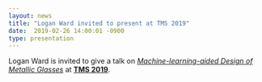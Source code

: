 ```yaml
---
layout: news
title: "Logan Ward invited to present at TMS 2019"
date:  2019-02-26 14:00:01 -0900
type: presentation
---
```

Logan Ward is invited to give a talk on [*Machine-learning-aided Design of Metallic Glasses*](http://www.programmaster.org/PM/PM.nsf/ApprovedAbstracts/3AE9B96D8853FF83852582BE0007B8B7?OpenDocument) at [**TMS 2019**](https://www.tms.org/TMS2019/Programming/TMS2019_Technical_Program/TMS2019/Programming/TMS2019_Technical_Program.aspx).
